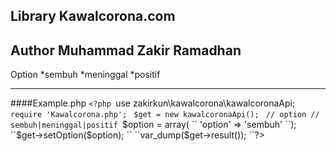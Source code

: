 ## Library Kawalcorona.com
Author Muhammad Zakir Ramadhan
---
Option 
*sembuh
*meninggal
*positif

---
####Example.php
``<?php
``use zakirkun\kawalcorona\kawalcoronaApi;
``require 'Kawalcorona.php';
``
``$get = new kawalcoronaApi();
``
``// option
// sembuh|meninggal|positif
``$option = array(
``	'option'	=> 'sembuh'
``);
``$get->setOption($option);
``
``var_dump($get->result());
``?>